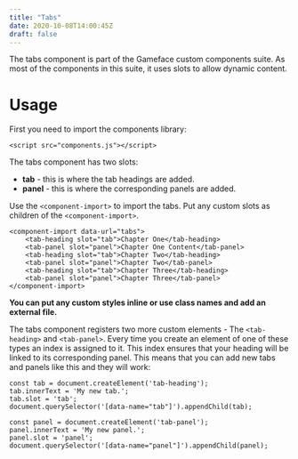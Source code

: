 ```yaml
---
title: "Tabs"
date: 2020-10-08T14:00:45Z
draft: false
---
```


<!--Copyright (c) Coherent Labs AD. All rights reserved. -->

The tabs component is part of the Gameface custom components suite. As most of the components in this suite, it uses slots to allow dynamic content.


Usage
===================
First you need to import the components library:

~~~~{.html}
<script src="components.js"></script>
~~~~

The tabs component has two slots:
- **tab** - this is where the tab headings are added.
- **panel** - this is where the corresponding panels are added.

Use the `<component-import>` to import the tabs. Put any custom slots as children of the `<component-import>`.

~~~~{.html}
<component-import data-url="tabs">
    <tab-heading slot="tab">Chapter One</tab-heading>
    <tab-panel slot="panel">Chapter One Content</tab-panel>
    <tab-heading slot="tab">Chapter Two</tab-heading>
    <tab-panel slot="panel">Chapter Two</tab-panel>
    <tab-heading slot="tab">Chapter Three</tab-heading>
    <tab-panel slot="panel">Chapter Three</tab-panel>
</component-import>
~~~~


**You can put any custom styles inline or use class names and add an external file.**

The tabs component registers two more custom elements - The `<tab-heading>` and `<tab-panel>`. Every time you create an element of one of these types an index is assigned to it. This index ensures that your heading will be linked to its corresponding panel. This means that you can add new tabs and panels like this and they will work:

~~~~{.js}
const tab = document.createElement('tab-heading');
tab.innerText = 'My new tab.';
tab.slot = 'tab';
document.querySelector('[data-name="tab"]').appendChild(tab);

const panel = document.createElement('tab-panel');
panel.innerText = 'My new panel.';
panel.slot = 'panel';
document.querySelector('[data-name="panel"]').appendChild(panel);
~~~~